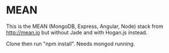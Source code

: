 MEAN
====
This is the MEAN (MongoDB, Express, Angular, Node) stack from http://mean.io but without Jade and with Hogan.js instead.

Clone then run "npm install". Needs mongod running.
